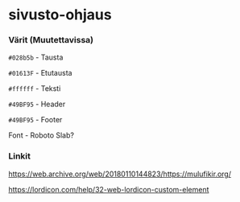 # sivusto-ohjaus

### Värit (Muutettavissa)

`#028b5b` - Tausta

`#01613F` - Etutausta 

`#ffffff` - Teksti

`#49BF95` - Header

`#49BF95` - Footer

Font - Roboto Slab?

### Linkit

https://web.archive.org/web/20180110144823/https://mulufikir.org/

https://lordicon.com/help/32-web-lordicon-custom-element
